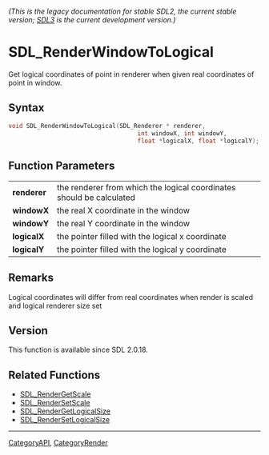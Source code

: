 ###### (This is the legacy documentation for stable SDL2, the current stable version; [SDL3](https://wiki.libsdl.org/SDL3/) is the current development version.)
# SDL_RenderWindowToLogical

Get logical coordinates of point in renderer when given real coordinates of point in window.

## Syntax

```c
void SDL_RenderWindowToLogical(SDL_Renderer * renderer, 
                                    int windowX, int windowY, 
                                    float *logicalX, float *logicalY);

```

## Function Parameters

|                  |                                                                      |
| ---------------- | -------------------------------------------------------------------- |
| **renderer**     | the renderer from which the logical coordinates should be calculated |
| **windowX**      | the real X coordinate in the window                                  |
| **windowY**      | the real Y coordinate in the window                                  |
| **logicalX**     | the pointer filled with the logical x coordinate                     |
| **logicalY**     | the pointer filled with the logical y coordinate                     |

## Remarks

Logical coordinates will differ from real coordinates when render is scaled
and logical renderer size set

## Version

This function is available since SDL 2.0.18.

## Related Functions

* [SDL_RenderGetScale](SDL_RenderGetScale)
* [SDL_RenderSetScale](SDL_RenderSetScale)
* [SDL_RenderGetLogicalSize](SDL_RenderGetLogicalSize)
* [SDL_RenderSetLogicalSize](SDL_RenderSetLogicalSize)

----
[CategoryAPI](CategoryAPI), [CategoryRender](CategoryRender)

